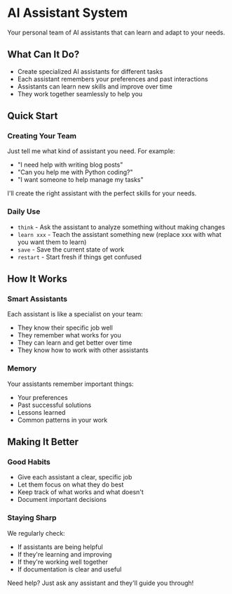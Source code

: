 # AI Assistant System

Your personal team of AI assistants that can learn and adapt to your needs.

## What Can It Do?

- Create specialized AI assistants for different tasks
- Each assistant remembers your preferences and past interactions
- Assistants can learn new skills and improve over time
- They work together seamlessly to help you

## Quick Start

### Creating Your Team

Just tell me what kind of assistant you need. For example:

- "I need help with writing blog posts"
- "Can you help me with Python coding?"
- "I want someone to help manage my tasks"

I'll create the right assistant with the perfect skills for your needs.

### Daily Use

- `think` - Ask the assistant to analyze something without making changes
- `learn xxx` - Teach the assistant something new (replace xxx with what you want them to learn)
- `save` - Save the current state of work
- `restart` - Start fresh if things get confused

## How It Works

### Smart Assistants

Each assistant is like a specialist on your team:

- They know their specific job well
- They remember what works for you
- They can learn and get better over time
- They know how to work with other assistants

### Memory

Your assistants remember important things:

- Your preferences
- Past successful solutions
- Lessons learned
- Common patterns in your work

## Making It Better

### Good Habits

- Give each assistant a clear, specific job
- Let them focus on what they do best
- Keep track of what works and what doesn't
- Document important decisions

### Staying Sharp

We regularly check:

- If assistants are being helpful
- If they're learning and improving
- If they're working well together
- If documentation is clear and useful

Need help? Just ask any assistant and they'll guide you through!
